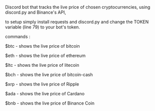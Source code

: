 
Discord bot that tracks the live price of chosen cryptocurrencies, using discord.py and Binance's API,

to setup simply install requests and discord.py and change the TOKEN variable (line 79) to your bot's token.


commands :

$btc - shows the live price of bitcoin

$eth - shows the live price of ethereum

$ltc - shows the live price of litecoin

$bch - shows the live price of bitcoin-cash

$xrp - shows the live price of Ripple

$ada - shows the live price of Cardano

$bnb - shows the live price of Binance Coin




